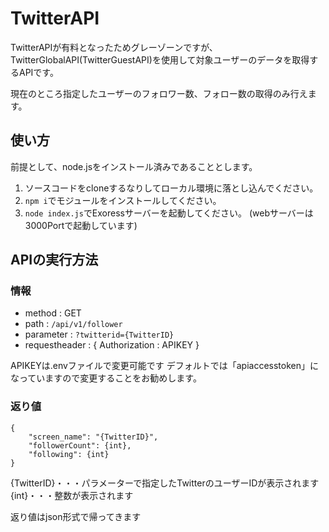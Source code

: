 # TwitterAPI

TwitterAPIが有料となったためグレーゾーンですが、TwitterGlobalAPI(TwitterGuestAPI)を使用して対象ユーザーのデータを取得するAPIです。

現在のところ指定したユーザーのフォロワー数、フォロー数の取得のみ行えます。

## 使い方
前提として、node.jsをインストール済みであることとします。
1. ソースコードをcloneするなりしてローカル環境に落とし込んでください。
2. ```npm i```でモジュールをインストールしてください。
3. ```node index.js```でExoressサーバーを起動してください。
(webサーバーは3000Portで起動しています)

## APIの実行方法

### 情報
- method : GET
- path : ```/api/v1/follower```
- parameter : ```?twitterid={TwitterID}```
- requestheader : { Authorization : APIKEY }

APIKEYは.envファイルで変更可能です
デフォルトでは「apiaccesstoken」になっていますので変更することをお勧めします。

### 返り値
```
{
    "screen_name": "{TwitterID}",
    "followerCount": {int},
    "following": {int}
}
```
{TwitterID}・・・パラメーターで指定したTwitterのユーザーIDが表示されます
{int}・・・整数が表示されます

返り値はjson形式で帰ってきます